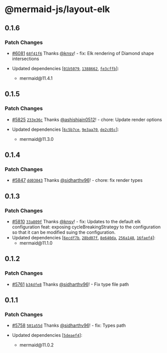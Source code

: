 # @mermaid-js/layout-elk

## 0.1.6

### Patch Changes

* [#6081](https://github.com/mermaid-js/mermaid/pull/6081) [`68f41f6`](https://github.com/mermaid-js/mermaid/commit/68f41f685d2afe7d12f63aabf3de0c3461898471) Thanks [@knsv](https://github.com/knsv)! - fix: Elk rendering of Diamond shape intersections

* Updated dependencies \[[`01b5079`](https://github.com/mermaid-js/mermaid/commit/01b5079562ec8d34ce9964910f168873843c68f8), [`1388662`](https://github.com/mermaid-js/mermaid/commit/1388662132cc829f9820c2e9970ae04e2dd90588), [`fe3cffb`](https://github.com/mermaid-js/mermaid/commit/fe3cffbb673a25b81989aacb06e5d0eda35326db)]:
  * mermaid\@11.4.1

## 0.1.5

### Patch Changes

* [#5825](https://github.com/mermaid-js/mermaid/pull/5825) [`233e36c`](https://github.com/mermaid-js/mermaid/commit/233e36c9884fcce141a72ce7c845179781e18632) Thanks [@ashishjain0512](https://github.com/ashishjain0512)! - chore: Update render options

* Updated dependencies \[[`6c5b7ce`](https://github.com/mermaid-js/mermaid/commit/6c5b7ce9f41c0fbd59fe03dbefc8418d97697f0a), [`9e3aa70`](https://github.com/mermaid-js/mermaid/commit/9e3aa705ae21fd4898504ab22d775a9e437b898e), [`de2c05c`](https://github.com/mermaid-js/mermaid/commit/de2c05cd5463af68d19dd7b6b3f1303d69ddb2dd)]:
  * mermaid\@11.3.0

## 0.1.4

### Patch Changes

* [#5847](https://github.com/mermaid-js/mermaid/pull/5847) [`dd03043`](https://github.com/mermaid-js/mermaid/commit/dd0304387e85fc57a9ebb666f89ef788c012c2c5) Thanks [@sidharthv96](https://github.com/sidharthv96)! - chore: fix render types

## 0.1.3

### Patch Changes

* [#5810](https://github.com/mermaid-js/mermaid/pull/5810) [`33a809f`](https://github.com/mermaid-js/mermaid/commit/33a809f09a9aa1f84ba06201ab550bad81c3ff65) Thanks [@knsv](https://github.com/knsv)! - fix: Updates to the default elk configuration
  feat: exposing cycleBreakingStrategy to the configuration so that it can be modified suing the configuration.
* Updated dependencies \[[`6ecdf7b`](https://github.com/mermaid-js/mermaid/commit/6ecdf7be688efdc53c52fea3ba891327242bc890), [`28bd07f`](https://github.com/mermaid-js/mermaid/commit/28bd07fdeb4fc981107d21317ec6160b31f80116), [`8e640da`](https://github.com/mermaid-js/mermaid/commit/8e640da5436e8ae013b11b1c1821a9afcc15d0d3), [`256a148`](https://github.com/mermaid-js/mermaid/commit/256a148bbf484fc7db6c19f94dd69d5d268ee048), [`16faef4`](https://github.com/mermaid-js/mermaid/commit/16faef4613b91a7d3a98a1563c25b57f9238acc7)]:
  * mermaid\@11.1.0

## 0.1.2

### Patch Changes

* [#5761](https://github.com/mermaid-js/mermaid/pull/5761) [`b34dfe8`](https://github.com/mermaid-js/mermaid/commit/b34dfe8f45eded31da10965ced7ea40fde1ca76c) Thanks [@sidharthv96](https://github.com/sidharthv96)! - Fix type file path

## 0.1.1

### Patch Changes

* [#5758](https://github.com/mermaid-js/mermaid/pull/5758) [`501a55d`](https://github.com/mermaid-js/mermaid/commit/501a55d8f225901ba345c498dec4298490a0196e) Thanks [@sidharthv96](https://github.com/sidharthv96)! - fix: Types path

* Updated dependencies \[[`5deaef4`](https://github.com/mermaid-js/mermaid/commit/5deaef456e74d796866431c26f69360e4e74dbff)]:
  * mermaid\@11.0.2
